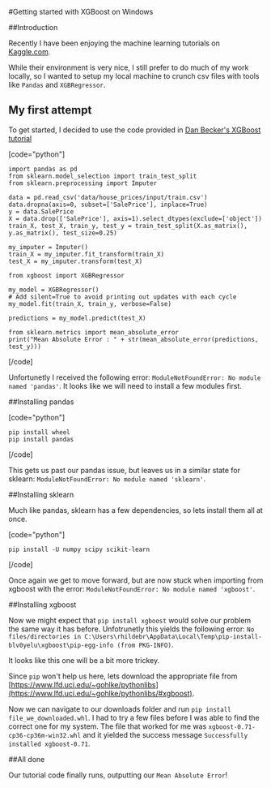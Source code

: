 #Getting started with XGBoost on Windows

##Introduction

Recently I have been enjoying the machine learning tutorials on [Kaggle.com](https://www.kaggle.com/richardhildebrand).

While their environment is very nice, I still prefer to do much of my work locally, so I wanted to setup my local machine to crunch csv files with tools like `Pandas` and `XGBRegressor`.

## My first attempt

To get started, I decided to use the code provided in [Dan Becker's XGBoost tutorial](https://www.kaggle.com/dansbecker/learning-to-use-xgboost/notebook)

[code="python"]

    import pandas as pd
    from sklearn.model_selection import train_test_split
    from sklearn.preprocessing import Imputer

    data = pd.read_csv('data/house_prices/input/train.csv')
    data.dropna(axis=0, subset=['SalePrice'], inplace=True)
    y = data.SalePrice
    X = data.drop(['SalePrice'], axis=1).select_dtypes(exclude=['object'])
    train_X, test_X, train_y, test_y = train_test_split(X.as_matrix(), y.as_matrix(), test_size=0.25)

    my_imputer = Imputer()
    train_X = my_imputer.fit_transform(train_X)
    test_X = my_imputer.transform(test_X)

    from xgboost import XGBRegressor

    my_model = XGBRegressor()
    # Add silent=True to avoid printing out updates with each cycle
    my_model.fit(train_X, train_y, verbose=False)

    predictions = my_model.predict(test_X)

    from sklearn.metrics import mean_absolute_error
    print("Mean Absolute Error : " + str(mean_absolute_error(predictions, test_y)))
    
[/code]

Unfortunetly I received the following error: `ModuleNotFoundError: No module named 'pandas'`. It looks like we will need to install a few modules first.

##Installing pandas

[code="python"]

	pip install wheel
    pip install pandas
    
[/code]

This gets us past our pandas issue, but leaves us in a similar state for sklearn: `ModuleNotFoundError: No module named 'sklearn'`.
    
##Installing sklearn

Much like pandas, sklearn has a few dependencies, so lets install them all at once.

[code="python"]

    pip install -U numpy scipy scikit-learn

[/code]

Once again we get to move forward, but are now stuck when importing from xgboost with the error: `ModuleNotFoundError: No module named 'xgboost'`.

##Installing xgboost

Now we might expect that `pip install xgboost` would solve our problem the same way it has before. Unfotrunetly this yields the following error: `No files/directories in C:\Users\rhildebr\AppData\Local\Temp\pip-install-blv0yelu\xgboost\pip-egg-info (from PKG-INFO)`.

It looks like this one will be a bit more trickey.

Since `pip` won't help us here, lets download the appropriate file from [https://www.lfd.uci.edu/~gohlke/pythonlibs](https://www.lfd.uci.edu/~gohlke/pythonlibs/#xgboost).

Now we can navigate to our downloads folder and run `pip install file_we_downloaded.whl`. I had to try a few files before I was able to find the correct one for my system. The file that worked for me was `xgboost-0.71-cp36-cp36m-win32.whl` and it yielded the success message `Successfully installed xgboost-0.71`.

##All done

Our tutorial code finally runs, outputting our `Mean Absolute Error`!
